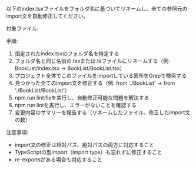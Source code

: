 以下のindex.tsxファイルをフォルダ名に基づいてリネームし、全ての参照元のimport文を自動修正してください。

対象ファイル:

手順:
1. 指定されたindex.tsxのフォルダ名を特定する
2. フォルダ名と同じ名前の.tsxまたは.tsファイルにリネームする（例: BookList/index.tsx → BookList/BookList.tsx）
3. プロジェクト全体でこのファイルをimportしている箇所をGrepで検索する
4. 見つかった全てのimport文を修正する（例: from './BookList' → from './BookList/BookList'）
5. npm run lint:fixを実行し、自動修正可能な問題を解決する
6. npm run lintを実行し、エラーがないことを確認する
7. 変更内容のサマリーを報告する（リネームしたファイル、修正したimport文の数）

注意事項:
- import文の修正は相対パス、絶対パスの両方に対応すること
- TypeScriptの型import（import type）も忘れずに修正すること
- re-exportsがある場合も対応すること
